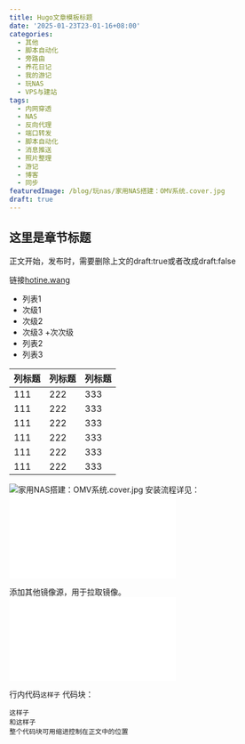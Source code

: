 ```yaml
---
title: Hugo文章模板标题
date: '2025-01-23T23-01-16+08:00'
categories:
  - 其他
  - 脚本自动化
  - 旁路由
  - 养花日记
  - 我的游记
  - 玩NAS
  - VPS与建站
tags:
  - 内网穿透
  - NAS
  - 反向代理
  - 端口转发
  - 脚本自动化
  - 消息推送
  - 照片整理
  - 游记
  - 博客
  - 同步
featuredImage: /blog/玩nas/家用NAS搭建：OMV系统.cover.jpg
draft: true
---
```


## 这里是章节标题
正文开始，发布时，需要删除上文的draft:true或者改成draft:false

链接[hotine.wang](https://hotine.wang/)
+ 列表1
 + 次级1
 + 次级2
 + 次级3
  +次次级
+ 列表2
+ 列表3


| 列标题 | 列标题 | 列标题 |
| --- | --- | --- |
| 111 | 222 | 333 |
| 111 | 222 | 333 |
| 111 | 222 | 333 |
| 111 | 222 | 333 |
| 111 | 222 | 333 |
| 111 | 222 | 333 |
![家用NAS搭建：OMV系统.cover.jpg](/blog/玩nas/家用NAS搭建：OMV系统.cover.jpg)
安装流程详见：![Docker宝库：Linux中Docker的安装与操作](/posts/玩nas/Docker宝库：Linux中Docker的安装与操作.html)

添加其他镜像源，用于拉取镜像。![Docker添加镜像源及自行搭建方法](/posts/玩nas/Docker添加镜像源及自行搭建方法.html)

行内代码`这样子`
代码块：
  ```
  这样子
  和这样子
  整个代码块可用缩进控制在正文中的位置
  ```
